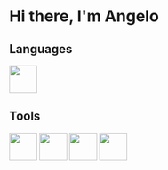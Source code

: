 # Hi there, I'm Angelo

<h2>Languages</h1>
<p align="left">
  <a>
    <img src="https://cdn.jsdelivr.net/gh/devicons/devicon@latest/icons/python/python-original.svg" width="50" height="50"/>
  </a>
  <!-- Add more icons similarly -->
</p>
<h2>Tools</h1>
<p>
  <a>
    <img src="https://cdn.jsdelivr.net/gh/devicons/devicon@latest/icons/godot/godot-original.svg" width="50" height="50"/>
  </a>
  <a>
    <img src="https://upload.wikimedia.org/wikipedia/commons/6/69/Logo_Aseprite.svg" width="50" height="50"/>
  </a>
  <a>
    <img src="https://cdn.jsdelivr.net/gh/devicons/devicon@latest/icons/unity/unity-original.svg" width="50" height="50"/>
  </a>
  <a>
    <img src="https://cdn.jsdelivr.net/gh/devicons/devicon@latest/icons/mariadb/mariadb-original-wordmark.svg" width="50" height="50"/>
  </a>
</p>
